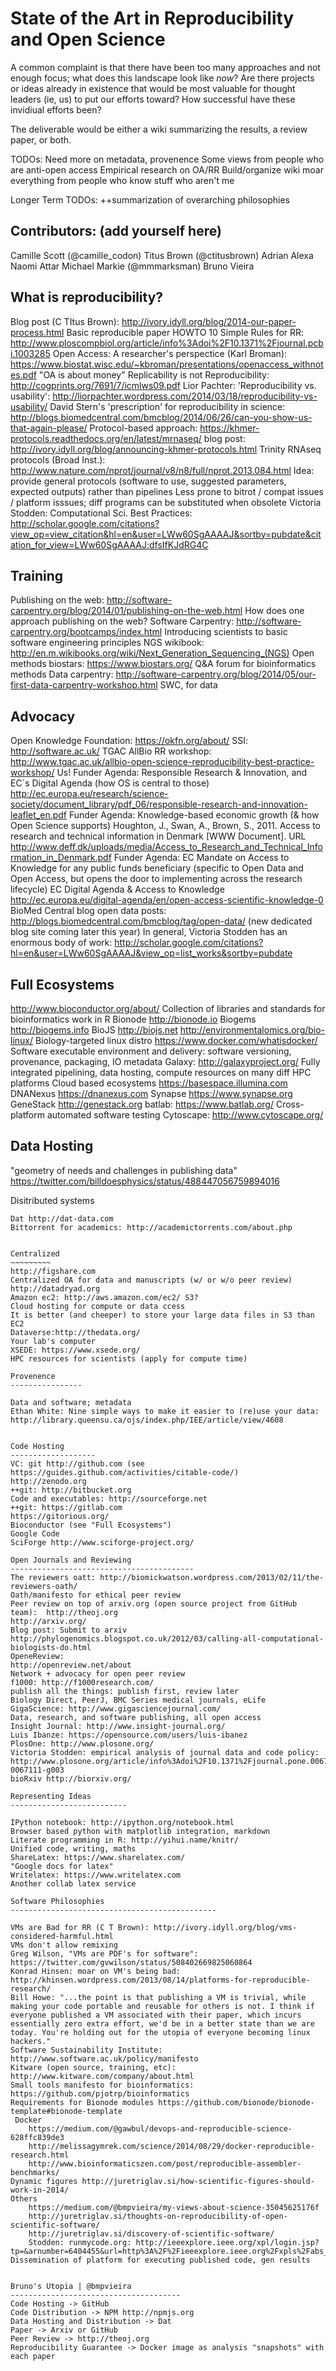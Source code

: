 State of the Art in Reproducibility and Open Science
===========================================
A common complaint is that there have been too many approaches and not enough focus; what does this landscape look like *now*?  Are there projects or ideas already in existence that would be most valuable for thought leaders (ie, us) to put our efforts toward? How successful have these invidiual efforts been?

The deliverable would be either a wiki summarizing the results, a review paper, or both.

TODOs:
Need more on metadata, provenence
Some views from people who are anti-open access
Empirical research on OA/RR
Build/organize wiki
moar everything from people who know stuff who aren't me

Longer Term TODOs:
++summarization of overarching philosophies 

## Contributors: (add yourself here) ##
Camille Scott (@camille_codon)
Titus Brown (@ctitusbrown)
Adrian Alexa
Naomi Attar
Michael Markie (@mmmarksman)
Bruno Vieira 

What is reproducibility?
--------------------------------

Blog post (C TItus Brown): http://ivory.idyll.org/blog/2014-our-paper-process.html
Basic reproducible paper HOWTO
10 Simple Rules for RR: http://www.ploscompbiol.org/article/info%3Adoi%2F10.1371%2Fjournal.pcbi.1003285
Open Access: A researcher's perspectice (Karl Broman): https://www.biostat.wisc.edu/~kbroman/presentations/openaccess_withnotes.pdf
"OA is about money"
Replicability is not Reproducibility: http://cogprints.org/7691/7/icmlws09.pdf
Lior Pachter: 'Reproducibility vs. usability': http://liorpachter.wordpress.com/2014/03/18/reproducibility-vs-usability/
David Stern's 'prescription' for reproducibility in science: http://blogs.biomedcentral.com/bmcblog/2014/06/26/can-you-show-us-that-again-please/
Protocol-based approach: https://khmer-protocols.readthedocs.org/en/latest/mrnaseq/
blog post: http://ivory.idyll.org/blog/announcing-khmer-protocols.html
Trinity RNAseq protocols (Broad Inst.): http://www.nature.com/nprot/journal/v8/n8/full/nprot.2013.084.html
Idea: provide general protocols (software to use, suggested parameters, expected outputs) rather than pipelines
Less prone to bitrot / compat issues / platform isssues; diff programs can be substituted when obsolete
Victoria Stodden: Computational Sci. Best Practices: http://scholar.google.com/citations?view_op=view_citation&hl=en&user=LWw60SgAAAAJ&sortby=pubdate&citation_for_view=LWw60SgAAAAJ:dfsIfKJdRG4C


Training
-----------

Publishing on the web: http://software-carpentry.org/blog/2014/01/publishing-on-the-web.html
How does one approach publishing on the web?
Software Carpentry: http://software-carpentry.org/bootcamps/index.html
Introducing scientists to basic software engineering principles
NGS wikibook: http://en.m.wikibooks.org/wiki/Next_Generation_Sequencing_(NGS)
Open methods
biostars: https://www.biostars.org/
Q&A forum for bioinformatics methods
Data carpentry: http://software-carpentry.org/blog/2014/05/our-first-data-carpentry-workshop.html
SWC, for data

Advocacy
-------------
Open Knowledge Foundation: https://okfn.org/about/
SSI: http://software.ac.uk/
TGAC AllBio RR workshop: http://www.tgac.ac.uk/allbio-open-science-reproducibility-best-practice-workshop/
Us!
Funder Agenda: Responsible Research & Innovation, and EC`s Digital Agenda (how OS is central to those) http://ec.europa.eu/research/science-society/document_library/pdf_06/responsible-research-and-innovation-leaflet_en.pdf
Funder Agenda: Knowledge-based economic growth (& how Open Science supports) Houghton, J., Swan, A., Brown, S., 2011. Access to research and technical information in Denmark [WWW Document]. URL http://www.deff.dk/uploads/media/Access_to_Research_and_Technical_Information_in_Denmark.pdf
Funder Agenda: EC Mandate on Access to Knowledge for any public funds beneficiary (specific to Open Data and Open Access, but opens the door to implementing across the research lifecycle) EC Digital Agenda & Access to Knowledge http://ec.europa.eu/digital-agenda/en/open-access-scientific-knowledge-0
BioMed Central blog open data posts: http://blogs.biomedcentral.com/bmcblog/tag/open-data/ (new dedicated blog site coming later this year)
In general, Victoria Stodden has an enormous body of work: http://scholar.google.com/citations?hl=en&user=LWw60SgAAAAJ&view_op=list_works&sortby=pubdate


Full Ecosystems
----------------------

http://www.bioconductor.org/about/
Collection of libraries and standards for bioinformatics work in R
Bionode http://bionode.io
Biogems http://biogems.info
BioJS http://biojs.net
http://environmentalomics.org/bio-linux/
Biology-targeted linux distro
https://www.docker.com/whatisdocker/
Software executable environment and delivery: software versioning, provenance, packaging, IO metadata
Galaxy: http://galaxyproject.org/
Fully integrated pipelining, data hosting, compute resources on many diff HPC platforms
Cloud based ecosystems
https://basespace.illumina.com
DNANexus https://dnanexus.com
Synapse https://www.synapse.org
GeneStack http://genestack.org
batlab: https://www.batlab.org/
Cross-platform automated software testing
Cytoscape: http://www.cytoscape.org/



Data Hosting
------------------
"geometry of needs and challenges in publishing data" https://twitter.com/billdoesphysics/status/488447056759894016

Disitributed systems
~~~~~~~~~~~~~~~~
Dat http://dat-data.com
Bittorrent for academics: http://academictorrents.com/about.php


Centralized
~~~~~~~~~
http://figshare.com
Centralized OA for data and manuscripts (w/ or w/o peer review)
http://datadryad.org
Amazon ec2: http://aws.amazon.com/ec2/ S3?
Cloud hosting for compute or data ccess
It is better (and cheeper) to store your large data files in S3 than EC2
Dataverse:http://thedata.org/
Your lab's computer
XSEDE: https://www.xsede.org/
HPC resources for scientists (apply for compute time)

Provenence
----------------

Data and software; metadata
Ethan White: Nine simple ways to make it easier to (re)use your data: http://library.queensu.ca/ojs/index.php/IEE/article/view/4608


Code Hosting
-------------------
VC: git http://github.com (see https://guides.github.com/activities/citable-code/)
http://zenodo.org
++git: http://bitbucket.org
Code and executables: http://sourceforge.net
++git: https://gitlab.com
https://gitorious.org/
Bioconductor (see "Full Ecosystems")
Google Code
SciForge http://www.sciforge-project.org/

Open Journals and Reviewing
-----------------------------------------
The reviewers oatt: http://biomickwatson.wordpress.com/2013/02/11/the-reviewers-oath/
Oath/manifesto for ethical peer review
Peer review on top of arxiv.org (open source project from GitHub team):  http://theoj.org
http://arxiv.org/
Blog post: Submit to arxiv http://phylogenomics.blogspot.co.uk/2012/03/calling-all-computational-biologists-do.html
OpeneReview:
http://openreview.net/about
Network + advocacy for open peer review
f1000: http://f1000research.com/
publish all the things: publish first, review later
Biology Direct, PeerJ, BMC Series medical journals, eLife
GigaScience: http://www.gigasciencejournal.com/
Data, research, and software publishing, all open access
Insight Journal: http://www.insight-journal.org/
Luis Ibanze: https://opensource.com/users/luis-ibanez
PlosOne: http://www.plosone.org/
Victoria Stodden: empirical analysis of journal data and code policy: http://www.plosone.org/article/info%3Adoi%2F10.1371%2Fjournal.pone.0067111#pone-0067111-g003
bioRxiv http://biorxiv.org/

Representing Ideas
--------------------------

IPython notebook: http://ipython.org/notebook.html
Browser based python with matplotlib integration, markdown
Literate programming in R: http://yihui.name/knitr/
Unified code, writing, maths
ShareLatex: https://www.sharelatex.com/
"Google docs for latex"
Writelatex: https://www.writelatex.com
Another collab latex service

Software Philosophies
----------------------------------------------

VMs are Bad for RR (C T Brown): http://ivory.idyll.org/blog/vms-considered-harmful.html
VMs don't allow remixing
Greg Wilson, "VMs are PDF's for software": https://twitter.com/gvwilson/status/508402669825060864
Konrad Hinsen: moar on VM's being bad: http://khinsen.wordpress.com/2013/08/14/platforms-for-reproducible-research/
Bill Howe: "...the point is that publishing a VM is trivial, while making your code portable and reusable for others is not. I think if everyone published a VM associated with their paper, which incurs essentially zero extra effort, we'd be in a better state than we are today. You're holding out for the utopia of everyone becoming linux hackers."
Software Sustainability Institute: http://www.software.ac.uk/policy/manifesto
Kitware (open source, training, etc): http://www.kitware.com/company/about.html
Small tools manifesto for bioinformatics: https://github.com/pjotrp/bioinformatics
Requirements for Bionode modules https://github.com/bionode/bionode-template#bionode-template
 Docker
    https://medium.com/@gawbul/devops-and-reproducible-science-628ffc839de3
    http://melissagymrek.com/science/2014/08/29/docker-reproducible-research.html
    http://www.bioinformaticszen.com/post/reproducible-assembler-benchmarks/
Dynamic figures http://juretriglav.si/how-scientific-figures-should-work-in-2014/
Others
    https://medium.com/@bmpvieira/my-views-about-science-35045625176f
    http://juretriglav.si/thoughts-on-reproducibility-of-open-scientific-software/
    http://juretriglav.si/discovery-of-scientific-software/
    Stodden: runmycode.org: http://ieeexplore.ieee.org/xpl/login.jsp?tp=&arnumber=6404455&url=http%3A%2F%2Fieeexplore.ieee.org%2Fxpls%2Fabs_all.jsp%3Farnumber%3D6404455
Dissemination of platform for executing published code, gen results


Bruno's Utopia | @bmpvieira
--------------------------------------
Code Hosting -> GitHub
Code Distribution -> NPM http://npmjs.org
Data Hosting and Distribution -> Dat
Paper -> Arxiv or GitHub
Peer Review -> http://theoj.org
Reproducibility Guarantee -> Docker image as analysis "snapshots" with each paper

